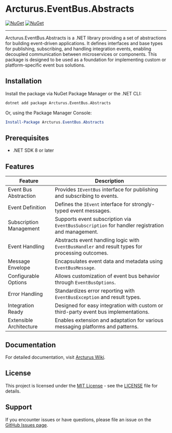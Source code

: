 # Arcturus.EventBus.Abstracts

[![NuGet](https://img.shields.io/nuget/dt/Arcturus.EventBus.Abstracts.svg)](https://www.nuget.org/packages/Arcturus.EventBus.Abstracts) 
[![NuGet](https://img.shields.io/nuget/vpre/Arcturus.EventBus.Abstracts.svg)](https://www.nuget.org/packages/Arcturus.EventBus.Abstracts)

---

Arcturus.EventBus.Abstracts is a .NET library providing a set of abstractions for building event-driven applications. It defines interfaces and base types for publishing, subscribing, and handling integration events, enabling decoupled communication between microservices or components. This package is designed to be used as a foundation for implementing custom or platform-specific event bus solutions.

## Installation

Install the package via NuGet Package Manager or the .NET CLI:

```bash
dotnet add package Arcturus.EventBus.Abstracts
```

Or, using the Package Manager Console:

```powershell
Install-Package Arcturus.EventBus.Abstracts
```

## Prerequisites

- .NET SDK 8 or later

## Features

| Feature                        | Description                                                                                          |
|--------------------------------|------------------------------------------------------------------------------------------------------|
| Event Bus Abstraction          | Provides `IEventBus` interface for publishing and subscribing to events.                             |
| Event Definition               | Defines the `IEvent` interface for strongly-typed event messages.                                    |
| Subscription Management        | Supports event subscription via `EventBusSubscription` for handler registration and management.      |
| Event Handling                 | Abstracts event handling logic with `EventBusHandler` and result types for processing outcomes.      |
| Message Envelope               | Encapsulates event data and metadata using `EventBusMessage`.                                        |
| Configurable Options           | Allows customization of event bus behavior through `EventBusOptions`.                                |
| Error Handling                 | Standardizes error reporting with `EventBusException` and result types.                              |
| Integration Ready              | Designed for easy integration with custom or third-party event bus implementations.                  |
| Extensible Architecture        | Enables extension and adaptation for various messaging platforms and patterns.                       |

## Documentation

For detailed documentation, visit [Arcturus Wiki](https://github.com/cloudfy/Arcturus/wiki).

## License

This project is licensed under the [MIT License](LICENSE) - see the [LICENSE](LICENSE) file for details.

## Support

If you encounter issues or have questions, please file an issue on the [GitHub Issues page](https://github.com/cloudfy/Arcturus/issues).

